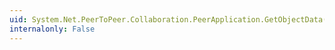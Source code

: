 ```yaml
---
uid: System.Net.PeerToPeer.Collaboration.PeerApplication.GetObjectData(System.Runtime.Serialization.SerializationInfo,System.Runtime.Serialization.StreamingContext)
internalonly: False
---
```

